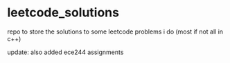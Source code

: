 # leetcode_solutions
repo to store the solutions to some leetcode problems i do (most if not all in c++)

update: also added ece244 assignments
